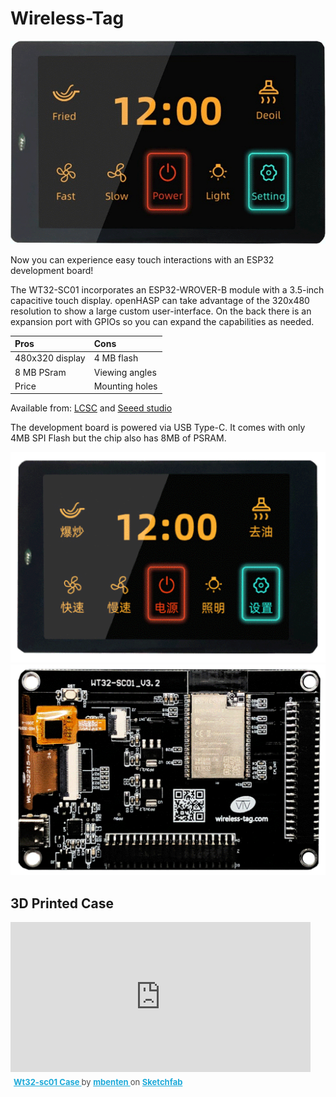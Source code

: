 <h1>Wireless-Tag</h1>

![WT-SC01](../assets/images/devices/wt-sc01.png)

Now you can experience easy touch interactions with an ESP32 development board!

The WT32-SC01 incorporates an ESP32-WROVER-B module with a 3.5-inch capacitive touch display.
openHASP can take advantage of the 320x480 resolution to show a large custom user-interface.
On the back there is an expansion port with GPIOs so you can expand the capabilities as needed.

| Pros             | Cons
|:-----            |:----
| 480x320 display  | 4 MB flash
| 8 MB PSram       | Viewing angles
| Price            | Mounting holes

Available from:
[LCSC](https://lcsc.com/product-detail/Development-Boards-Development-Kits_Wireless-tag-WT32-SC01_C555472.html) and
[Seeed studio](https://www.seeedstudio.com/ESP32-Development-board-WT32-SC01-p-4735.html)

The development board is powered via USB Type-C. It comes with only 4MB SPI Flash but the chip also has 8MB of PSRAM.


![Front](../assets/images/displays/wt32-sc01-front.png)
![Back](../assets/images/displays/wt32-sc01-back.png)



## 3D Printed Case

<div class="sketchfab-embed-wrapper"> <iframe width=480 height=240 title="WT32-SC01 Case" frameborder="0" allowfullscreen mozallowfullscreen="true" webkitallowfullscreen="true" allow="fullscreen; autoplay; vr" xr-spatial-tracking execution-while-out-of-viewport execution-while-not-rendered web-share src="https://sketchfab.com/models/cfec05638de540b0acccff2091508500/embed"> </iframe> <p style="font-size: 13px; font-weight: normal; margin: 5px; color: #4A4A4A;"> <a href="https://sketchfab.com/3d-models/wt32-sc01-case-cfec05638de540b0acccff2091508500?utm_medium=embed&utm_campaign=share-popup&utm_content=cfec05638de540b0acccff2091508500" target="_blank" style="font-weight: bold; color: #1CAAD9;"> Wt32-sc01 Case </a> by <a href="https://sketchfab.com/mbenten?utm_medium=embed&utm_campaign=share-popup&utm_content=cfec05638de540b0acccff2091508500" target="_blank" style="font-weight: bold; color: #1CAAD9;"> mbenten </a> on <a href="https://sketchfab.com?utm_medium=embed&utm_campaign=share-popup&utm_content=cfec05638de540b0acccff2091508500" target="_blank" style="font-weight: bold; color: #1CAAD9;">Sketchfab</a></p></div>